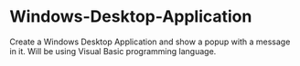 # Windows-Desktop-Application
 Create a Windows Desktop Application and show a popup with a message in it. Will be using Visual Basic programming language.
